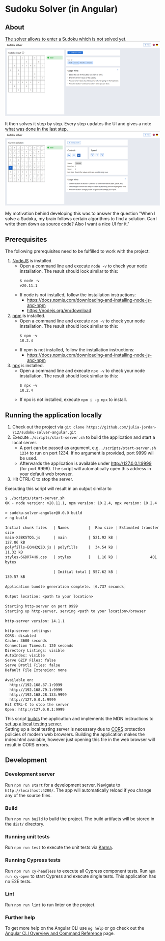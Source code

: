 # Sudoku Solver (in Angular)

## About

The solver allows to enter a Sudoku which is not solved yet.
![Enter puzzle](./readme/SudokuSolver_About_1.png)

It then solves it step by step. Every step updates the UI and gives a note what was done in the last step.
![Solve Sudoku](./readme/SudokuSolver_About_2.png)

My motivation behind developing this was to answer the question "When I solve a Sudoku, my brain follows certain algorithms to find a solution. Can I write them down as source code? Also I want a nice UI for it."

## Prerequisites

The following prerequisites need to be fulfilled to work with the project:

1. [NodeJS](https://nodejs.org/en/about) is installed.
   - Open a command line and execute `node -v` to check your node installation. The result should look similar to this:
     ```
     $ node -v
     v20.11.1
     ```
   - If node is not installed, follow the installation instructions:
     - https://docs.npmjs.com/downloading-and-installing-node-js-and-npm
     - https://nodejs.org/en/download
2. [npm](https://docs.npmjs.com/about-npm) is installed.
   - Open a command line and execute `npm -v` to check your node installation. The result should look similar to this:
     ```
     $ npm -v
     10.2.4
     ```
   - If npm is not installed, follow the installation instructions:
     - https://docs.npmjs.com/downloading-and-installing-node-js-and-npm
3. [npx](https://docs.npmjs.com/cli/v8/commands/npx) is installed.
   - Open a command line and execute `npx -v` to check your node installation. The result should look similar to this:
     ```
     $ npx -v
     10.2.4
     ```
   - If npx is not installed, execute `npm i -g npx` to install.

## Running the application locally

1. Check out the project via
   `git clone https://github.com/julia-jordan-712/sudoku-solver-angular.git`
2. Execute `./scripts/start-server.sh` to build the application and start a local server.
   - A port can be passed as argument, e.g. `./scripts/start-server.sh 1234` to run on port 1234. If no argument is provided, port 9999 will be used.
   - Afterwards the application is available under http://127.0.0.1:9999 (for port 9999). The script will automatically open this address in your default web browser.
3. Hit CTRL-C to stop the server.

Executing this script will result in an output similar to

```
$ ./scripts/start-server.sh
OK - node version: v20.11.1, npm version: 10.2.4, npx version: 10.2.4

> sudoku-solver-angular@0.0.0 build
> ng build

Initial chunk files   | Names         |  Raw size | Estimated transfer size
main-X3BKSTQG.js      | main          | 521.92 kB |               127.86 kB
polyfills-EONH2QZO.js | polyfills     |  34.54 kB |                11.32 kB
styles-6GDR74HK.css   | styles        |   1.16 kB |               401 bytes

                      | Initial total | 557.62 kB |               139.57 kB

Application bundle generation complete. [6.737 seconds]

Output location: <path to your location>

Starting http-server on port 9999
Starting up http-server, serving <path to your location>/browser

http-server version: 14.1.1

http-server settings:
CORS: disabled
Cache: 3600 seconds
Connection Timeout: 120 seconds
Directory Listings: visible
AutoIndex: visible
Serve GZIP Files: false
Serve Brotli Files: false
Default File Extension: none

Available on:
  http://192.168.37.1:9999
  http://192.168.79.1:9999
  http://192.168.28.133:9999
  http://127.0.0.1:9999
Hit CTRL-C to stop the server
Open: http://127.0.0.1:9999
```

This script [builds](###build) the application and implements the MDN instructions to [set up a local testing server](https://developer.mozilla.org/en-US/docs/Learn_web_development/Howto/Tools_and_setup/set_up_a_local_testing_server).  
Setting up a local testing server is necessary due to [CORS](https://developer.mozilla.org/en-US/docs/Web/HTTP/Guides/CORS/Errors/CORSRequestNotHttp#loading_a_local_file) protection policies of modern web browsers. Building the application makes the index.html available, however just opening this file in the web browser will result in CORS errors.

## Development

### Development server

Run `npm run start` for a development server. Navigate to `http://localhost:4200/`. The app will automatically reload if you change any of the source files.

### Build

Run `npm run build` to build the project. The build artifacts will be stored in the `dist/` directory.

### Running unit tests

Run `npm run test` to execute the unit tests via [Karma](https://karma-runner.github.io).

### Running Cypress tests

Run `npm run cy-headless` to execute all Cypress component tests. Run `npm run cy-open` to start Cypress and execute single tests.
This application has no E2E tests.

### Lint

Run `npm run lint` to run linter on the project.

### Further help

To get more help on the Angular CLI use `ng help` or go check out the [Angular CLI Overview and Command Reference](https://angular.io/cli) page.
